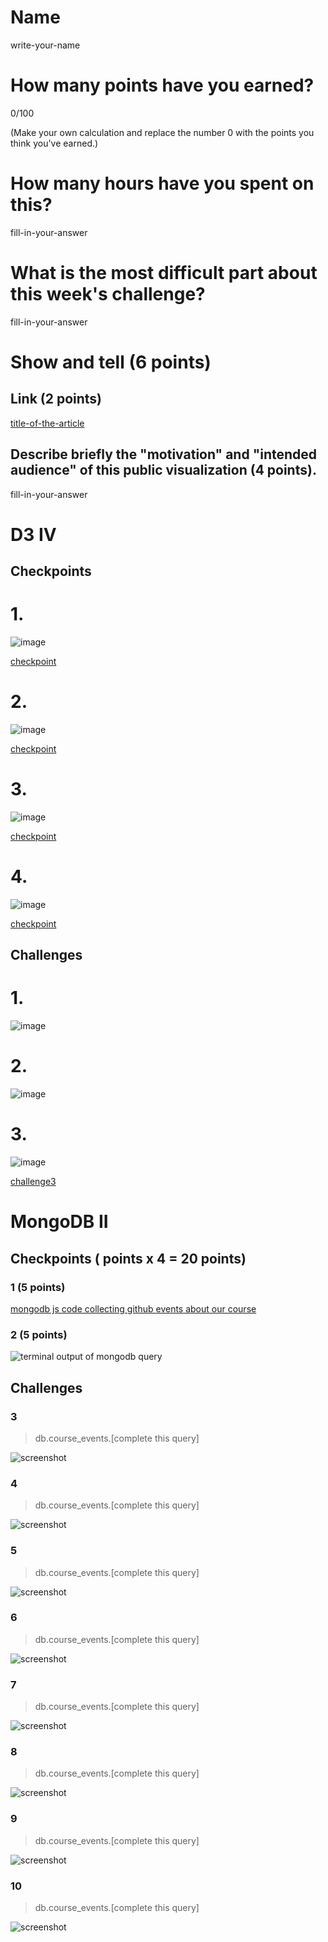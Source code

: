 # Name

write-your-name

# How many points have you earned?

0/100

(Make your own calculation and replace the number 0 with the points you think you've earned.)

# How many hours have you spent on this?

fill-in-your-answer

# What is the most difficult part about this week's challenge?

fill-in-your-answer

# Show and tell (6 points)

## Link (2 points)

[title-of-the-article](http://link-to-an-example-of-big-data-visualization-in-a-public-space)

## Describe briefly the "motivation" and "intended audience" of this public visualization (4 points).

fill-in-your-answer

# D3 IV

## Checkpoints

# 1.

![image](image.png?raw=true)

[checkpoint](checkpoint.html)

# 2.

![image](image.png?raw=true)

[checkpoint](checkpoint.html)

# 3.

![image](image.png?raw=true)

[checkpoint](checkpoint.html)

# 4.

![image](image.png?raw=true)

[checkpoint](checkpoint.html)

## Challenges

# 1.

![image](image.png?raw=true)

# 2.

![image](image.png?raw=true)

# 3.

![image](image.png?raw=true)

[challenge3](challenge3.html)



# MongoDB II

## Checkpoints ( points x 4 = 20 points)

### 1 (5 points)

[mongodb js code collecting github events about our course](mongodb-github.js)

### 2 (5 points)

![terminal output of mongodb query](screenshot.png?raw=true)

## Challenges

### 3

> db.course_events.[complete this query]

![screenshot](screenshot.png?raw=true)

### 4

> db.course_events.[complete this query]

![screenshot](screenshot.png?raw=true)

### 5

> db.course_events.[complete this query]

![screenshot](screenshot.png?raw=true)

### 6

> db.course_events.[complete this query]

![screenshot](screenshot.png?raw=true)

### 7

> db.course_events.[complete this query]

![screenshot](screenshot.png?raw=true)

### 8

> db.course_events.[complete this query]

![screenshot](screenshot.png?raw=true)

### 9

> db.course_events.[complete this query]

![screenshot](screenshot.png?raw=true)

### 10

> db.course_events.[complete this query]

![screenshot](screenshot.png?raw=true)

